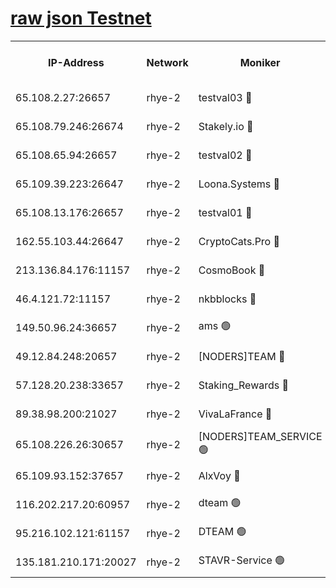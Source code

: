 
[raw json Testnet](https://rpc-check.quickt.stavr.tech/quickt/rpc-quickt-result.json)
=


<table><tr><th>IP-Address</th><th>Network</th><th>Moniker</th><th>Latest Block Height</th><th>Earliest Block Height</th><th>Catching Up</th><th>Tx Index</th><th>Voting Power</th><th>Scan Time</th></tr><tr><td>65.108.2.27:26657</td><td>rhye-2</td><td>testval03 🔴</td><td>809238</td><td>1</td><td>False</td><td>on</td><td>11002050</td><td>2024-02-14T18:07:23.829312431UTC</td></tr><tr><td>65.108.79.246:26674</td><td>rhye-2</td><td>Stakely.io 🔴</td><td>809239</td><td>1</td><td>False</td><td>on</td><td>10010</td><td>2024-02-14T18:07:28.276113004UTC</td></tr><tr><td>65.108.65.94:26657</td><td>rhye-2</td><td>testval02 🔴</td><td>809240</td><td>1</td><td>False</td><td>on</td><td>11002050</td><td>2024-02-14T18:07:31.141132402UTC</td></tr><tr><td>65.109.39.223:26647</td><td>rhye-2</td><td>Loona.Systems 🔴</td><td>809240</td><td>1</td><td>False</td><td>off</td><td>86949</td><td>2024-02-14T18:07:34.187433221UTC</td></tr><tr><td>65.108.13.176:26657</td><td>rhye-2</td><td>testval01 🔴</td><td>809240</td><td>1</td><td>False</td><td>on</td><td>13082010</td><td>2024-02-14T18:07:34.885704644UTC</td></tr><tr><td>162.55.103.44:26647</td><td>rhye-2</td><td>CryptoCats.Pro 🔴</td><td>809245</td><td>1</td><td>False</td><td>off</td><td>9999</td><td>2024-02-14T18:08:07.207992405UTC</td></tr><tr><td>213.136.84.176:11157</td><td>rhye-2</td><td>CosmoBook 🔴</td><td>809245</td><td>65301</td><td>False</td><td>off</td><td>1528057</td><td>2024-02-14T18:08:00.764195871UTC</td></tr><tr><td>46.4.121.72:11157</td><td>rhye-2</td><td>nkbblocks 🔴</td><td>809237</td><td>70101</td><td>False</td><td>off</td><td>81491</td><td>2024-02-14T18:07:16.568103067UTC</td></tr><tr><td>149.50.96.24:36657</td><td>rhye-2</td><td>ams 🟢</td><td>809243</td><td>133501</td><td>False</td><td>on</td><td>0</td><td>2024-02-14T18:07:50.175238927UTC</td></tr><tr><td>49.12.84.248:20657</td><td>rhye-2</td><td>[NODERS]TEAM 🔴</td><td>809243</td><td>146001</td><td>False</td><td>on</td><td>59690</td><td>2024-02-14T18:07:47.779237818UTC</td></tr><tr><td>57.128.20.238:33657</td><td>rhye-2</td><td>Staking_Rewards 🔴</td><td>809240</td><td>149101</td><td>False</td><td>on</td><td>9900</td><td>2024-02-14T18:07:33.834725897UTC</td></tr><tr><td>89.38.98.200:21027</td><td>rhye-2</td><td>VivaLaFrance 🔴</td><td>809237</td><td>220501</td><td>False</td><td>off</td><td>10000</td><td>2024-02-14T18:07:19.000867339UTC</td></tr><tr><td>65.108.226.26:30657</td><td>rhye-2</td><td>[NODERS]TEAM_SERVICE 🟢</td><td>809240</td><td>241501</td><td>False</td><td>on</td><td>0</td><td>2024-02-14T18:07:34.523571073UTC</td></tr><tr><td>65.109.93.152:37657</td><td>rhye-2</td><td>AlxVoy 🔴</td><td>809238</td><td>315173</td><td>False</td><td>on</td><td>143351</td><td>2024-02-14T18:07:21.413846720UTC</td></tr><tr><td>116.202.217.20:60957</td><td>rhye-2</td><td>dteam 🟢</td><td>809240</td><td>421794</td><td>False</td><td>on</td><td>0</td><td>2024-02-14T18:07:31.453606781UTC</td></tr><tr><td>95.216.102.121:61157</td><td>rhye-2</td><td>DTEAM 🟢</td><td>749821</td><td>748801</td><td>False</td><td>on</td><td>0</td><td>2024-02-14T18:07:28.625851993UTC</td></tr><tr><td>135.181.210.171:20027</td><td>rhye-2</td><td>STAVR-Service 🟢</td><td>809242</td><td>809001</td><td>False</td><td>on</td><td>0</td><td>2024-02-14T18:07:45.430778517UTC</td></tr></table>
